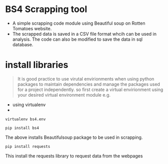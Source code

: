 # BS4 Scrapping tool

- A simple scrapping code module using Beautiful soup on Rotten Tomatoes website.
- The scrapped data is saved in a CSV file format whcih can be used in analysis. The code can also be modified to save the data in sql database.

# install libraries


> It is good practice to use virutal envirionments when using python packages to maintain dependencies and manage the packages used for a project independently. so first create a virtual envirionment using your desired virtual environment module e.g. 
- using virtualenv
- 
  
`virtualenv bs4.env`

`pip install bs4`

The above installs Beautifulsoup package to be used in scrapping.

`pip install requests`

This install the requests library to request data from the webpages
